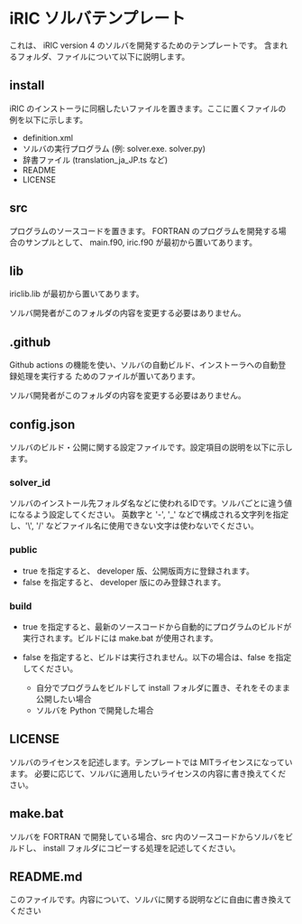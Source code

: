 # iRIC ソルバテンプレート

これは、 iRIC version 4 のソルバを開発するためのテンプレートです。
含まれるフォルダ、ファイルについて以下に説明します。

## install

iRIC のインストーラに同梱したいファイルを置きます。ここに置くファイルの例を以下に示します。

* definition.xml
* ソルバの実行プログラム (例: solver.exe. solver.py)
* 辞書ファイル (translation_ja_JP.ts など)
* README
* LICENSE

## src

プログラムのソースコードを置きます。
FORTRAN のプログラムを開発する場合のサンプルとして、 main.f90, iric.f90 が最初から置いてあります。

## lib

iriclib.lib が最初から置いてあります。

ソルバ開発者がこのフォルダの内容を変更する必要はありません。

## .github

Github actions の機能を使い、ソルバの自動ビルド、インストーラへの自動登録処理を実行する
ためのファイルが置いてあります。

ソルバ開発者がこのフォルダの内容を変更する必要はありません。

## config.json

ソルバのビルド・公開に関する設定ファイルです。設定項目の説明を以下に示します。

### solver_id

ソルバのインストール先フォルダ名などに使われるIDです。ソルバごとに違う値になるよう設定してください。
英数字と '-', '_' などで構成される文字列を指定し、'\\', '/' などファイル名に使用できない文字は使わないでください。

### public

* true を指定すると、 developer 版、公開版両方に登録されます。
* false を指定すると、 developer 版にのみ登録されます。

### build

* true を指定すると、最新のソースコードから自動的にプログラムのビルドが実行されます。ビルドには make.bat が使用されます。

* false を指定すると、ビルドは実行されません。以下の場合は、false を指定してください。

  * 自分でプログラムをビルドして install フォルダに置き、それをそのまま公開したい場合
  * ソルバを Python で開発した場合

## LICENSE

ソルバのライセンスを記述します。テンプレートでは MITライセンスになっています。
必要に応じて、ソルバに適用したいライセンスの内容に書き換えてください。

## make.bat

ソルバを FORTRAN で開発している場合、src 内のソースコードからソルバをビルドし、
install フォルダにコピーする処理を記述してください。

## README.md

このファイルです。内容について、ソルバに関する説明などに自由に書き換えてください

